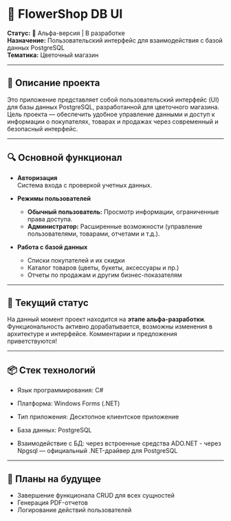 # 🌸 FlowerShop DB UI

**Статус:** 🚧 Альфа-версия | В разработке  
**Назначение:** Пользовательский интерфейс для взаимодействия с базой данных PostgreSQL  
**Тематика:** Цветочный магазин

---

## 🧩 Описание проекта

Это приложение представляет собой пользовательский интерфейс (UI) для базы данных PostgreSQL, разработанной для цветочного магазина. Цель проекта — обеспечить удобное управление данными и доступ к информации о покупателях, товарах и продажах через современный и безопасный интерфейс.

---

## 🔍 Основной функционал

- **Авторизация**  
  Система входа с проверкой учетных данных.

- **Режимы пользователей**
  - **Обычный пользователь:** Просмотр информации, ограниченные права доступа.
  - **Администратор:** Расширенные возможности (управление пользователями, товарами, отчетами и т.д.).

- **Работа с базой данных**
  - Списки покупателей и их скидки
  - Каталог товаров (цветы, букеты, аксессуары и пр.)
  - Отчеты по продажам и другим бизнес-показателям

---

## 🚧 Текущий статус

На данный момент проект находится на **этапе альфа-разработки**. Функциональность активно дорабатывается, возможны изменения в архитектуре и интерфейсе. Комментарии и предложения приветствуются!

---

## 📦 Стек технологий

- Язык программирования: C#

- Платформа: Windows Forms (.NET)

- Тип приложения: Десктопное клиентское приложение

- База данных: PostgreSQL

- Взаимодействие с БД: через встроенные средства ADO.NET - через Npgsql — официальный .NET-драйвер для PostgreSQL

---

## 📌 Планы на будущее

- Завершение функционала CRUD для всех сущностей
- Генерация PDF-отчетов
- Логирование действий пользователей

